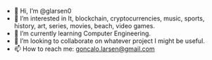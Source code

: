 - 👋 Hi, I’m @glarsen0
- 👀 I’m interested in It, blockchain, cryptocurrencies, music, sports, history, art, series, movies, beach, video games.
- 🌱 I’m currently learning Computer Engineering. 
- 💞️ I’m looking to collaborate on whatever project I might be useful.
- 📫 How to reach me: goncalo.larsen@gmail.com

<!---
glarsen0/glarsen0 is a ✨ special ✨ repository because its `README.md` (this file) appears on your GitHub profile.
You can click the Preview link to take a look at your changes.
--->
